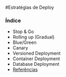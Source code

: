 #Estratégias de Deploy

### Índice

* Stop & Go
* Rolling up (Gradual)
* Blue/Green
* Canary
* Versioned Deployment
* Container Deployment
* Database Deployment
* [Referências](./Referencias/index.md)
